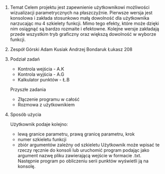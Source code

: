1. Temat
    Celem projektu jest zapewnienie użytkownikowi możliwości wizualizacji parametrycznych na płaszczyźnie.
    Pierwsze wersja jest konsolowa i zakłada stosunkowo małą dowolność dla użytkownika narzucając mu 4 szkielety funkcji.
    Mimo tego efekty, które może dzięki nim osiągnąć są bardzo rozmaite i efektowne.
    Kolejne wersje zakładają przede wszystkim tryb graficzny oraz większą dowolność w wyborze funkcji.

2. Zespół
    Górski Adam 
    Kusiak Andrzej
    Bondaruk Łukasz  208

3. Podział zadań
    - Kontrola wejścia - A.K
    - Kontrola wyjścia - A.G
    - Kalkulator punktów - Ł.B
    
    Przyszłe zadania
    - Złączenie programu w całość
    - Rozmowa z użytkownikiem
    
    
4. Sposób użycia

    Użytkownik podaje kolejno:
    - lewą granice parametru, prawą granicę parametru, krok
    - numer szkieletu funkcji
    - zbiór argumentów zależny od szkieletu
    Użytkownik może wpisać te rzeczy ręcznie do konsoli lub uruchomić program podając jako argument nazwę pliku zawierającą wejście w formacie .txt.
    Następnie program po obliczeniu serii punktów wyświetli ją na konsolę. 
